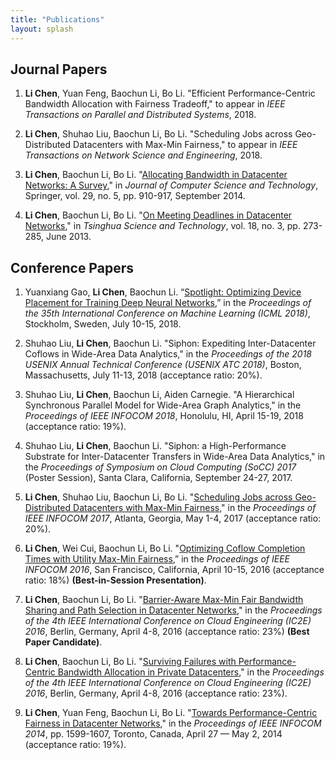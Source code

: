 ```yaml
---
title: "Publications"
layout: splash
---
```



## Journal Papers

1. **Li Chen**, Yuan Feng, Baochun Li, Bo Li. "Efficient Performance-Centric Bandwidth Allocation with Fairness Tradeoff," to appear in *IEEE Transactions on Parallel and Distributed Systems*, 2018.

1. **Li Chen**, Shuhao Liu, Baochun Li, Bo Li. "Scheduling Jobs across Geo-Distributed Datacenters with Max-Min Fairness," to appear in *IEEE Transactions on Network Science and Engineering*, 2018.

1. **Li Chen**, Baochun Li, Bo Li. "[Allocating Bandwidth in Datacenter Networks: A Survey](http://iqua.ece.toronto.edu/papers/lichen-survey14.pdf)," in *Journal of Computer Science and Technology*, Springer, vol. 29, no. 5, pp. 910-917, September 2014.

1. **Li Chen**, Baochun Li, Bo Li. "[On Meeting Deadlines in Datacenter Networks](http://iqua.ece.toronto.edu/papers/lichen-survey13.pdf)," in *Tsinghua Science and Technology*, vol. 18, no. 3, pp. 273-285, June 2013.


## Conference Papers

1. Yuanxiang Gao, **Li Chen**, Baochun Li. “[Spotlight: Optimizing Device Placement for Training Deep Neural Networks](http://iqua.ece.toronto.edu/papers/spotlight-icml18.pdf),” in the *Proceedings of the 35th International Conference on Machine Learning (ICML 2018)*, Stockholm, Sweden, July 10-15, 2018.

1. Shuhao Liu, **Li Chen**, Baochun Li. "Siphon: Expediting Inter-Datacenter Coflows in Wide-Area Data Analytics," in the *Proceedings of the 2018 USENIX Annual Technical Conference (USENIX ATC 2018)*, Boston, Massachusetts, July 11-13, 2018 (acceptance ratio: 20%).

1. Shuhao Liu, **Li Chen**, Baochun Li, Aiden Carnegie. "A Hierarchical Synchronous Parallel Model for Wide-Area Graph Analytics," in the *Proceedings of IEEE INFOCOM 2018*, Honolulu, HI, April 15-19, 2018 (acceptance ratio: 19%). 

1. Shuhao Liu, **Li Chen**, Baochun Li. "Siphon: a High-Performance Substrate for Inter-Datacenter Transfers in Wide-Area Data Analytics," in the *Proceedings of Symposium on Cloud Computing (SoCC) 2017* (Poster Session), Santa Clara, California, September 24-27, 2017.

1. **Li Chen**, Shuhao Liu, Baochun Li, Bo Li. "[Scheduling Jobs across Geo-Distributed Datacenters with Max-Min Fairness](http://iqua.ece.toronto.edu/papers/lchen-infocom17.pdf)," in the *Proceedings of IEEE INFOCOM 2017*, Atlanta, Georgia, May 1-4, 2017 (acceptance ratio: 20%).

1. **Li Chen**, Wei Cui, Baochun Li, Bo Li. "[Optimizing Coflow Completion Times with Utility Max-Min Fairness](http://iqua.ece.toronto.edu/papers/lchen-infocom16.pdf),” in the *Proceedings of IEEE INFOCOM 2016*, San Francisco, California, April 10-15, 2016 (acceptance ratio: 18%) **(Best-in-Session Presentation)**.

1. **Li Chen**, Baochun Li, Bo Li. "[Barrier-Aware Max-Min Fair Bandwidth Sharing and Path Selection in Datacenter Networks](http://iqua.ece.toronto.edu/papers/lchen-ic2e16-barrier.pdf)," in the *Proceedings of the 4th IEEE International Conference on Cloud Engineering (IC2E) 2016*, Berlin, Germany, April 4-8, 2016 (acceptance ratio: 23%) **(Best Paper Candidate)**.

1. **Li Chen**, Baochun Li, Bo Li. "[Surviving Failures with Performance-Centric Bandwidth Allocation in Private Datacenters](http://iqua.ece.toronto.edu/papers/lchen-ic2e16-failures.pdf)," in the *Proceedings of the 4th IEEE International Conference on Cloud Engineering (IC2E) 2016*, Berlin, Germany, April 4-8, 2016 (acceptance ratio: 23%).

1. **Li Chen**, Yuan Feng, Baochun Li, Bo Li. "[Towards Performance-Centric Fairness in Datacenter Networks](http://iqua.ece.toronto.edu/papers/lchen-infocom14.pdf)," in the *Proceedings of IEEE INFOCOM 2014*, pp. 1599-1607, Toronto, Canada, April 27 — May 2, 2014 (acceptance ratio: 19%).

[shuhao]: https://shuhaoliu.github.io/
[baochun]: http://iqua.ece.toronto.edu/bli/index.html
[boli]: https://www.cse.ust.hk/~bli/
